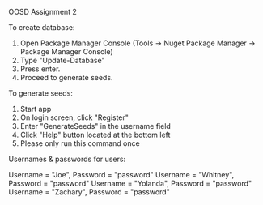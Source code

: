 OOSD Assignment 2

To create database:

1) Open Package Manager Console (Tools -> Nuget Package Manager -> Package Manager Console)
2) Type "Update-Database"
3) Press enter.
4) Proceed to generate seeds.

To generate seeds:

1) Start app
2) On login screen, click "Register"
3) Enter "GenerateSeeds" in the username field
4) Click "Help" button located at the bottom left
5) Please only run this command once

Usernames & passwords for users:

Username = "Joe", Password = "password"
Username = "Whitney", Password = "password"
Username = "Yolanda", Password = "password" 
Username = "Zachary", Password = "password"